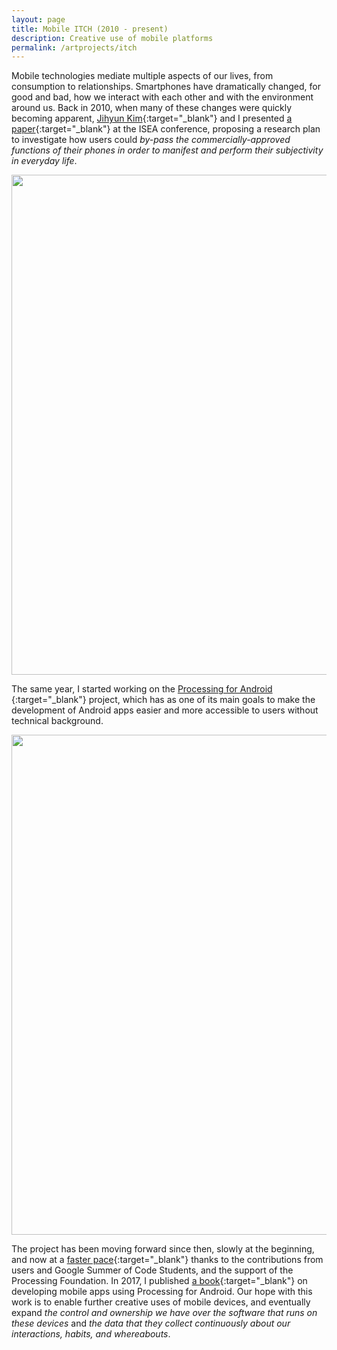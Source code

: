 ```yaml
---
layout: page
title: Mobile ITCH (2010 - present)
description: Creative use of mobile platforms
permalink: /artprojects/itch
---
```


Mobile technologies mediate multiple aspects of our lives, from consumption to relationships. Smartphones have dramatically changed, for good and bad, how we interact with each other and with the environment around us. Back in 2010, when many of these changes were quickly becoming apparent, [Jihyun Kim](https://cargocollective.com/jihyunkim){:target="_blank"} and I presented [a paper](http://portfolio.andrescolubri.net/articles/isea2010_proceedings_itch_kim_colubri.pdf){:target="_blank"} at the ISEA conference, proposing a research plan to investigate how users could _by-pass the commercially-approved functions of their phones in order to manifest and perform their subjectivity in everyday life_.

<img width="800" src="http://portfolio.andrescolubri.net/images/itch1.jpg" style="background:none; border:none; box-shadow:none"/>

The same year, I started working on the [Processing for Android ](http://android.processing.org/){:target="_blank"} project, which has as one of its main goals to make the development of Android apps easier and more accessible to users without technical background.

<img width="800" src="http://portfolio.andrescolubri.net/images/itch2.jpg" style="background:none; border:none; box-shadow:none"/>

The project has been moving forward since then, slowly at the beginning, and now at a [faster pace](https://medium.com/processing-foundation/the-new-processing-for-android-d149780d8fa){:target="_blank"} thanks to the contributions from users and Google Summer of Code Students, and the support of the Processing Foundation. In 2017, I published [a book](http://andrescolubri.net/androidbook/){:target="_blank"} on developing mobile apps using Processing for Android. Our hope with this work is to enable further creative uses of mobile devices, and eventually expand _the control and ownership we have over the software that runs on these devices_ and _the data that they collect continuously about our interactions, habits, and whereabouts_.

